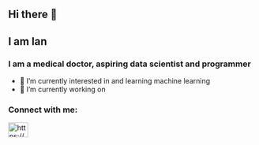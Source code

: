 ## Hi there 👋
## I am Ian
### I am a medical doctor, aspiring data scientist and programmer

- 🌱 I’m currently interested in and learning machine learning
- 🔭 I’m currently working on 


<h3 align="left">Connect with me:</h3>
<p align="left">
<a href="https://linkedin.com/in/https://www.linkedin.com/in/ih371990/" target="blank"><img align="center" src="https://raw.githubusercontent.com/rahuldkjain/github-profile-readme-generator/master/src/images/icons/Social/linked-in-alt.svg" alt="https://www.linkedin.com/in/ih371990/" height="30" width="40" /></a>
  
<!--
**ih371990/ih371990** is a ✨ _special_ ✨ repository because its `README.md` (this file) appears on your GitHub profile.

Here are some ideas to get you started:

- 🔭 I’m currently working on ...
- 🌱 I’m currently learning ...
- 👯 I’m looking to collaborate on ...
- 🤔 I’m looking for help with ...
- 💬 Ask me about ...
- 📫 How to reach me: ...
- 😄 Pronouns: ...
- ⚡ Fun fact: ...
-->
